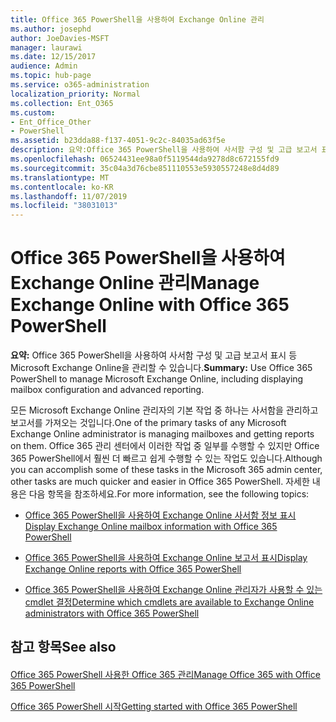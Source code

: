 ```yaml
---
title: Office 365 PowerShell을 사용하여 Exchange Online 관리
ms.author: josephd
author: JoeDavies-MSFT
manager: laurawi
ms.date: 12/15/2017
audience: Admin
ms.topic: hub-page
ms.service: o365-administration
localization_priority: Normal
ms.collection: Ent_O365
ms.custom:
- Ent_Office_Other
- PowerShell
ms.assetid: b23dda88-f137-4051-9c2c-84035ad63f5e
description: 요약:Office 365 PowerShell을 사용하여 사서함 구성 및 고급 보고서 표시 등 Microsoft Exchange Online을 관리할 수 있습니다.
ms.openlocfilehash: 06524431ee98a0f5119544da9278d8c672155fd9
ms.sourcegitcommit: 35c04a3d76cbe851110553e5930557248e8d4d89
ms.translationtype: MT
ms.contentlocale: ko-KR
ms.lasthandoff: 11/07/2019
ms.locfileid: "38031013"
---
```

# <a name="manage-exchange-online-with-office-365-powershell"></a><span data-ttu-id="9a9c9-103">Office 365 PowerShell을 사용하여 Exchange Online 관리</span><span class="sxs-lookup"><span data-stu-id="9a9c9-103">Manage Exchange Online with Office 365 PowerShell</span></span>

 <span data-ttu-id="9a9c9-104">**요약:** Office 365 PowerShell을 사용하여 사서함 구성 및 고급 보고서 표시 등 Microsoft Exchange Online을 관리할 수 있습니다.</span><span class="sxs-lookup"><span data-stu-id="9a9c9-104">**Summary:** Use Office 365 PowerShell to manage Microsoft Exchange Online, including displaying mailbox configuration and advanced reporting.</span></span>
  
<span data-ttu-id="9a9c9-105">모든 Microsoft Exchange Online 관리자의 기본 작업 중 하나는 사서함을 관리하고 보고서를 가져오는 것입니다.</span><span class="sxs-lookup"><span data-stu-id="9a9c9-105">One of the primary tasks of any Microsoft Exchange Online administrator is managing mailboxes and getting reports on them.</span></span> <span data-ttu-id="9a9c9-106">Office 365 관리 센터에서 이러한 작업 중 일부를 수행할 수 있지만 Office 365 PowerShell에서 훨씬 더 빠르고 쉽게 수행할 수 있는 작업도 있습니다.</span><span class="sxs-lookup"><span data-stu-id="9a9c9-106">Although you can accomplish some of these tasks in the Microsoft 365 admin center, other tasks are much quicker and easier in Office 365 PowerShell.</span></span> <span data-ttu-id="9a9c9-107">자세한 내용은 다음 항목을 참조하세요.</span><span class="sxs-lookup"><span data-stu-id="9a9c9-107">For more information, see the following topics:</span></span>
  
- [<span data-ttu-id="9a9c9-108">Office 365 PowerShell을 사용하여 Exchange Online 사서함 정보 표시</span><span class="sxs-lookup"><span data-stu-id="9a9c9-108">Display Exchange Online mailbox information with Office 365 PowerShell</span></span>](https://technet.microsoft.com/library/mt771881%28v=exchg.160%29.aspx)
    
- [<span data-ttu-id="9a9c9-109">Office 365 PowerShell을 사용하여 Exchange Online 보고서 표시</span><span class="sxs-lookup"><span data-stu-id="9a9c9-109">Display Exchange Online reports with Office 365 PowerShell</span></span>](https://technet.microsoft.com/library/mt771882%28v=exchg.160%29.aspx)
    
- [<span data-ttu-id="9a9c9-110">Office 365 PowerShell을 사용하여 Exchange Online 관리자가 사용할 수 있는 cmdlet 결정</span><span class="sxs-lookup"><span data-stu-id="9a9c9-110">Determine which cmdlets are available to Exchange Online administrators with Office 365 PowerShell</span></span>](https://technet.microsoft.com/library/mt771883%28v=exchg.160%29.aspx)
    
## <a name="see-also"></a><span data-ttu-id="9a9c9-111">참고 항목</span><span class="sxs-lookup"><span data-stu-id="9a9c9-111">See also</span></span>

#### 

[<span data-ttu-id="9a9c9-112">Office 365 PowerShell 사용한 Office 365 관리</span><span class="sxs-lookup"><span data-stu-id="9a9c9-112">Manage Office 365 with Office 365 PowerShell</span></span>](manage-office-365-with-office-365-powershell.md)
  
[<span data-ttu-id="9a9c9-113">Office 365 PowerShell 시작</span><span class="sxs-lookup"><span data-stu-id="9a9c9-113">Getting started with Office 365 PowerShell</span></span>](getting-started-with-office-365-powershell.md)


